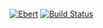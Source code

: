 [![Ebert](https://ebertapp.io/github/tarradiddleapp/ios.svg)](https://ebertapp.io/github/tarradiddleapp/ios)
[![Build Status](https://travis-ci.org/tarradiddleapp/ios.svg?branch=master)](https://travis-ci.org/tarradiddleapp/ios)
